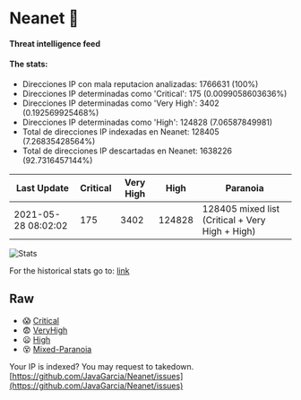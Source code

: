 # Neanet :hocho:
#### Threat intelligence feed
#### The stats:

- Direcciones IP con mala reputacion analizadas: 1766631 (100%)
- Direcciones IP determinadas como 'Critical':  175 (0.0099058603636%)
- Direcciones IP determinadas como 'Very High':  3402 (0.192569925468%)
- Direcciones IP determinadas como 'High':  124828 (7.06587849981)
- Total de direcciones IP indexadas en Neanet:  128405 (7.26835428564%)
- Total de direcciones IP descartadas en Neanet:  1638226 (92.7316457144%)

| Last Update | Critical | Very High | High | Paranoia |
| --- | --- | --- | --- | --- |
| 2021-05-28 08:02:02 | 175 | 3402 | 124828 | 128405 mixed list (Critical + Very High + High)|

![Stats](https://docs.google.com/spreadsheets/d/e/2PACX-1vSnaNMIXVabIpDJjufMlzH7poXnshF3mgd8Is1g9ytUEzVsP5my4Trn8f-xkoLLQ38xpL3HtmUexLo6/pubchart?oid=501124687&format=image)

For the historical stats go to: [link](/stats.csv)
## Raw
- :scream: [Critical](https://raw.githubusercontent.com/JavaGarcia/Neanet/master/blacklists/neanet_critical.txt)
- :fearful: [VeryHigh](https://raw.githubusercontent.com/JavaGarcia/Neanet/master/blacklists/neanet_veryHigh.txtt)
- :frowning: [High](https://raw.githubusercontent.com/JavaGarcia/Neanet/master/blacklists/neanet_high.txt)
- :dizzy_face: [Mixed-Paranoia](https://raw.githubusercontent.com/JavaGarcia/Neanet/master/blacklists/neanet_all.txt)


Your IP is indexed? You may request to takedown. [https://github.com/JavaGarcia/Neanet/issues](https://github.com/JavaGarcia/Neanet/issues)

































































































































































































































































































































































































































































































































































































































































































































































































































































































































































































































































































































































































































































































































































































































































































































































































































































































































































































































































































































































































































































































































































































































































































































































































































































































































































































































































































































































































































































































































































































































































































































































































































































































































































































































































































































































































































































































































































































































































































































































































































































































































































































































































































































































































































































































































































































































































































































































































































































































































































































































































































































































































































































































































































































































































































































































































































































































































































































































































































































































































































































































































































































































































































































































































































































































































































































































































































































































































































































